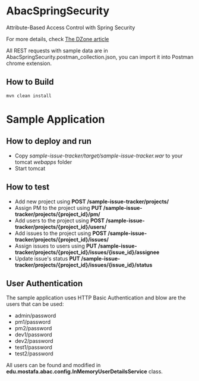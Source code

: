 # AbacSpringSecurity
Attribute-Based Access Control with Spring Security

For more details, check [The DZone article](https://dzone.com/articles/simple-attribute-based-access-control-with-spring)

All REST requests with sample data are in AbacSpringSecurity.postman_collection.json, you can import it into Postman chrome extension.

## How to Build
```shel
mvn clean install
```
# Sample Application
## How to deploy and run
- Copy *sample-issue-tracker/target/sample-issue-tracker.war* to your tomcat *webapps* folder
-  Start tomcat

## How to test
- Add new project using **POST /sample-issue-tracker/projects/**
- Assign PM to the project using **PUT /sample-issue-tracker/projects/{project_id}/pm/**
- Add users to the project using **POST /sample-issue-tracker/projects/{project_id}/users/**
- Add issues to the project using **POST /sample-issue-tracker/projects/{project_id}/issues/**
- Assign issues to users using **PUT /sample-issue-tracker/projects/{project_id}/issues/{issue_id}/assignee**
- Update issue's status **PUT /sample-issue-tracker/projects/{project_id}/issues/{issue_id}/status**

## User Authentication
The sample application uses HTTP Basic Authentication and blow are the users that can be used:
- admin/password	
- pm1/password
- pm2/password
- dev1/password
- dev2/password
- test1/password
- test2/password

All users can be found and modified in **edu.mostafa.abac.config.InMemoryUserDetailsService** class.
